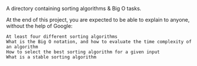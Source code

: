 A directory containing sorting algorithms & Big O tasks.

At the end of this project, you are expected to be able to explain to anyone, without the help of Google:

    At least four different sorting algorithms
    What is the Big O notation, and how to evaluate the time complexity of an algorithm
    How to select the best sorting algorithm for a given input
    What is a stable sorting algorithm

